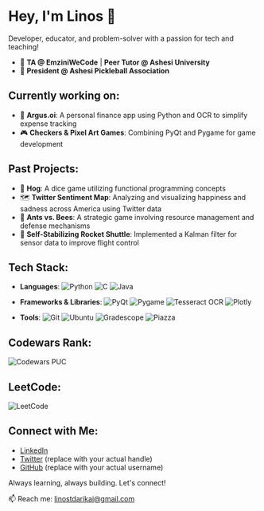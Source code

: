 # Hey, I'm Linos 👋

Developer, educator, and problem-solver with a passion for tech and teaching!

- 🔭 **TA @ EmziniWeCode** | **Peer Tutor @ Ashesi University**
- 🏓 **President @ Ashesi Pickleball Association**

## Currently working on:
- 🚀 **Argus.oi**: A personal finance app using Python and OCR to simplify expense tracking
- 🎮 **Checkers & Pixel Art Games**: Combining PyQt and Pygame for game development

## Past Projects:
- 🎲 **Hog**: A dice game utilizing functional programming concepts
- 🗺️ **Twitter Sentiment Map**: Analyzing and visualizing happiness and sadness across America using Twitter data
- 🐜 **Ants vs. Bees**: A strategic game involving resource management and defense mechanisms
- 🚀 **Self-Stabilizing Rocket Shuttle**: Implemented a Kalman filter for sensor data to improve flight control

## Tech Stack:
- **Languages**: 
  ![Python](https://img.shields.io/badge/Python-3776AB?style=flat&logo=python&logoColor=white) 
  ![C](https://img.shields.io/badge/C-A8B400?style=flat&logo=c&logoColor=white) 
  ![Java](https://img.shields.io/badge/Java-B07219?style=flat&logo=java&logoColor=white)

- **Frameworks & Libraries**: 
  ![PyQt](https://img.shields.io/badge/PyQt-4B8BBE?style=flat&logo=qt&logoColor=white) 
  ![Pygame](https://img.shields.io/badge/Pygame-000000?style=flat&logo=pygame&logoColor=white) 
  ![Tesseract OCR](https://img.shields.io/badge/Tesseract-3A5ECA?style=flat&logo=ocr&logoColor=white) 
  ![Plotly](https://img.shields.io/badge/Plotly-3F4B4A?style=flat&logo=plotly&logoColor=white)

- **Tools**: 
  ![Git](https://img.shields.io/badge/Git-F05032?style=flat&logo=git&logoColor=white) 
  ![Ubuntu](https://img.shields.io/badge/Ubuntu-E95420?style=flat&logo=ubuntu&logoColor=white) 
  ![Gradescope](https://img.shields.io/badge/Gradescope-0071E0?style=flat&logo=gradescope&logoColor=white) 
  ![Piazza](https://img.shields.io/badge/Piazza-2D7F9A?style=flat&logo=piazza&logoColor=white)

## Codewars Rank:
![Codewars PUC](https://img.shields.io/badge/Codewars-PUC-orange?style=flat)

## LeetCode:
![LeetCode](https://img.shields.io/badge/Solved_Problems-XX-brightgreen?style=flat)  <!-- Replace 'XX' with your actual number of problems solved -->

## Connect with Me:
- [LinkedIn](https://www.linkedin.com/in/linosdarikai)
- [Twitter](https://twitter.com/DarikaiT) (replace with your actual handle)
- [GitHub](https://github.com/linos-darikai) (replace with your actual username)

Always learning, always building. Let's connect!

📫 Reach me: [linostdarikai@gmail.com](mailto:linostdarikai@gmail.com)
